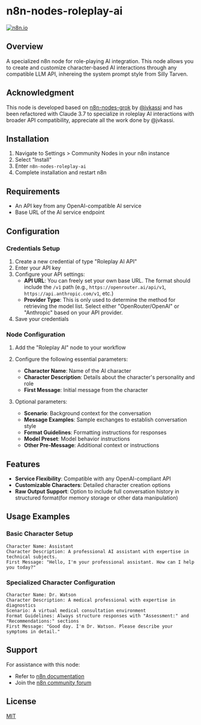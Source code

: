 # n8n-nodes-roleplay-ai

[![n8n.io](https://img.shields.io/badge/powered%20by-n8n.io-green.svg?style=for-the-badge)](https://n8n.io)

## Overview

A specialized n8n node for role-playing AI integration. This node allows you to create and customize character-based AI interactions through any compatible LLM API, inhereing the system prompt style from Silly Tarven.

## Acknowledgment

This node is developed based on [n8n-nodes-grok](https://github.com/jvkassi/n8n-nodes-grok/tree/main) by [@jvkassi](https://github.com/jvkassi) and has been refactored with Claude 3.7 to specialize in roleplay AI interactions with broader API compatibility, appreciate all the work done by @jvkassi.

## Installation

1. Navigate to Settings > Community Nodes in your n8n instance
2. Select "Install"
3. Enter `n8n-nodes-roleplay-ai`
4. Complete installation and restart n8n

## Requirements

- An API key from any OpenAI-compatible AI service
- Base URL of the AI service endpoint

## Configuration

### Credentials Setup
1. Create a new credential of type "Roleplay AI API"
2. Enter your API key
3. Configure your API settings:
   - **API URL**: You can freely set your own base URL. The format should include the `/v1` path (e.g., `https://openrouter.ai/api/v1`, `https://api.anthropic.com/v1`, etc.)
   - **Provider Type**: This is only used to determine the method for retrieving the model list. Select either "OpenRouter/OpenAI" or "Anthropic" based on your API provider.
4. Save your credentials

### Node Configuration
1. Add the "Roleplay AI" node to your workflow
2. Configure the following essential parameters:
   - **Character Name**: Name of the AI character
   - **Character Description**: Details about the character's personality and role
   - **First Message**: Initial message from the character

3. Optional parameters:
   - **Scenario**: Background context for the conversation
   - **Message Examples**: Sample exchanges to establish conversation style
   - **Format Guidelines**: Formatting instructions for responses
   - **Model Preset**: Model behavior instructions
   - **Other Pre-Message**: Additional context or instructions

## Features

- **Service Flexibility**: Compatible with any OpenAI-compliant API
- **Customizable Characters**: Detailed character creation options
- **Raw Output Support**: Option to include full conversation history in structured format(for memory storage or other data manipulation)

## Usage Examples

### Basic Character Setup

```
Character Name: Assistant
Character Description: A professional AI assistant with expertise in technical subjects.
First Message: "Hello, I'm your professional assistant. How can I help you today?"
```

### Specialized Character Configuration

```
Character Name: Dr. Watson
Character Description: A medical professional with expertise in diagnostics
Scenario: A virtual medical consultation environment
Format Guidelines: Always structure responses with "Assessment:" and "Recommendations:" sections
First Message: "Good day. I'm Dr. Watson. Please describe your symptoms in detail."
```

## Support

For assistance with this node:
- Refer to [n8n documentation](https://docs.n8n.io/)
- Join the [n8n community forum](https://community.n8n.io/)

## License

[MIT](LICENSE.md)
